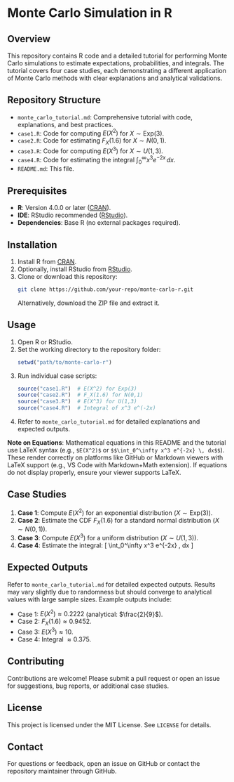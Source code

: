 # Monte Carlo Simulation in R

## Overview
This repository contains R code and a detailed tutorial for performing Monte Carlo simulations to estimate expectations, probabilities, and integrals. The tutorial covers four case studies, each demonstrating a different application of Monte Carlo methods with clear explanations and analytical validations.

## Repository Structure
- `monte_carlo_tutorial.md`: Comprehensive tutorial with code, explanations, and best practices.
- `case1.R`: Code for computing $E(X^2)$ for $X \sim \text{Exp}(3)$.
- `case2.R`: Code for estimating $F_X(1.6)$ for $X \sim N(0,1)$.
- `case3.R`: Code for computing $E(X^3)$ for $X \sim U(1,3)$.
- `case4.R`: Code for estimating the integral $\int_0^\infty x^3 e^{-2x} \, dx$.
- `README.md`: This file.

## Prerequisites
- **R**: Version 4.0.0 or later ([CRAN](https://cran.r-project.org/)).
- **IDE**: RStudio recommended ([RStudio](https://www.rstudio.com/)).
- **Dependencies**: Base R (no external packages required).

## Installation
1. Install R from [CRAN](https://cran.r-project.org/).
2. Optionally, install RStudio from [RStudio](https://www.rstudio.com/).
3. Clone or download this repository:
   ```bash
   git clone https://github.com/your-repo/monte-carlo-r.git
   ```
   Alternatively, download the ZIP file and extract it.

## Usage
1. Open R or RStudio.
2. Set the working directory to the repository folder:
   ```R
   setwd("path/to/monte-carlo-r")
   ```
3. Run individual case scripts:
   ```R
   source("case1.R")  # E(X^2) for Exp(3)
   source("case2.R")  # F_X(1.6) for N(0,1)
   source("case3.R")  # E(X^3) for U(1,3)
   source("case4.R")  # Integral of x^3 e^(-2x)
   ```
4. Refer to `monte_carlo_tutorial.md` for detailed explanations and expected outputs.

**Note on Equations**: Mathematical equations in this README and the tutorial use LaTeX syntax (e.g., `$E(X^2)$` or `$$\int_0^\infty x^3 e^{-2x} \, dx$$`). These render correctly on platforms like GitHub or Markdown viewers with LaTeX support (e.g., VS Code with Markdown+Math extension). If equations do not display properly, ensure your viewer supports LaTeX.

## Case Studies
1. **Case 1**: Compute $E(X^2)$ for an exponential distribution ($X \sim \text{Exp}(3)$).
2. **Case 2**: Estimate the CDF $F_X(1.6)$ for a standard normal distribution ($X \sim N(0,1)$).
3. **Case 3**: Compute $E(X^3)$ for a uniform distribution ($X \sim U(1,3)$).
4. **Case 4**: Estimate the integral:
   \[
   \int_0^\infty x^3 e^{-2x} \, dx
   \]

## Expected Outputs
Refer to `monte_carlo_tutorial.md` for detailed expected outputs. Results may vary slightly due to randomness but should converge to analytical values with large sample sizes. Example outputs include:
- Case 1: $E(X^2) \approx 0.2222$ (analytical: $\frac{2}{9}$).
- Case 2: $F_X(1.6) \approx 0.9452$.
- Case 3: $E(X^3) \approx 10$.
- Case 4: Integral $\approx 0.375$.

## Contributing
Contributions are welcome! Please submit a pull request or open an issue for suggestions, bug reports, or additional case studies.

## License
This project is licensed under the MIT License. See `LICENSE` for details.

## Contact
For questions or feedback, open an issue on GitHub or contact the repository maintainer through GitHub.
